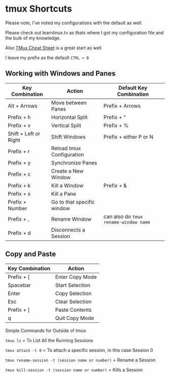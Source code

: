 # tmux Shortcuts

Please note, I've noted my configurations with the default as well.

Please check out learnlinux.tv as thats where I got my configuration file and the bulk of my knowledge.

Also [TMux Cheat Sheet](https://tmuxcheatsheet.com) is a great start as well

I leave my prefix as the default `CTRL + B`

## Working with Windows and Panes
| Key Combination | Action | Default Key Combination |
| --------------- | ------ | ----------------------- |
| Alt + Arrows | Move between Panes | Prefix + Arrows |
| Prefix + h | Horizontal Split | Prefix + " |
| Prefix + v | Vertical Split | Prefix + % |
| Shift + Left or Right | Shift Windows | Prefix + either P or N |
| Prefix + r | Reload tmux Configuration | |
| Prefix + y | Synchronize Panes | |
| Prefix + c | Create a New Window | |
| Prefix + k | Kill a Window | Prefix + & |
| Prefix + x | Kill a Pane | |
| Prefix + Number | Go to that specific window | |
| Prefix + , | Rename Window | can also do `tmux rename-window name` |
| Prefix + d | Disconnects a Session | |

## Copy and Paste
| Key Combination | Action |
| --------------- | ------ |
| Prefix + [ | Enter Copy Mode |
| Spacebar | Start Selection |
| Enter | Copy Selection |
| Esc | Clear Selection |
| Prefix + ] | Paste Contents |
| q | Quit Copy Mode |

Simple Commands for Outside of tmux

`tmux ls` = To List All the Running Sessions

`tmux attach -t 0` = To attach a specific session, in this case Session 0

`tmux rename-session -t (session name or number)` = Rename a Session

`tmux kill-session -t (session name or number)` = Kills a Session
